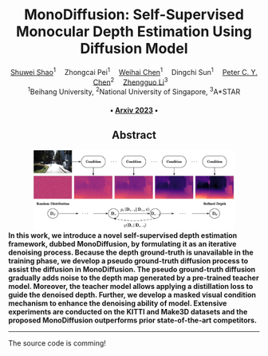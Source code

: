 <div align="center">

<h1>MonoDiffusion: Self-Supervised Monocular Depth Estimation Using Diffusion Model</h1>

<div>
    <a href='https://scholar.google.com.hk/citations?hl=zh-CN&user=ecZHSVQAAAAJ' target='_blank'>Shuwei Shao</a><sup>1</sup>&emsp;
    <a target='_blank'>Zhongcai Pei</a><sup>1</sup>&emsp;
    <a href='https://scholar.google.com.hk/citations?hl=zh-CN&user=5PoZrcYAAAAJ' target='_blank'>Weihai Chen</a><sup>1</sup>&emsp;
    <a target='_blank'>Dingchi Sun</a><sup>1</sup>&emsp;
    <a href='https://scholar.google.com.hk/citations?hl=zh-CN&user=7E0QgKUAAAAJ' target='_blank'>Peter C. Y. Chen</a><sup>2</sup>&emsp;
    <a href='https://scholar.google.com.hk/citations?hl=zh-CN&user=LiUX7WQAAAAJ' target='_blank'>Zhengguo Li</a><sup>3</sup>&emsp;
</div>
<div>
    <sup>1</sup>Beihang University, <sup>2</sup>National University of Singapore, <sup>3</sup>A*STAR
</div>


<div>
    <h4 align="center">
        • <a href="https://arxiv.org/abs/2311.07198" target='_blank'>Arxiv 2023</a> •
    </h4>
</div>

## Abstract

<div style="text-align:center">
<img src="assets/teaser.jpg"  width="80%" height="80%">
</div>

</div>
<strong>In this work, we introduce a novel self-supervised depth estimation framework, dubbed MonoDiffusion, by formulating it as an iterative denoising process. Because the depth ground-truth is unavailable in the training phase, we develop a pseudo ground-truth diffusion process to assist the diffusion in MonoDiffusion. The pseudo ground-truth diffusion gradually adds noise to the depth map generated by a pre-trained teacher model. Moreover, the teacher model allows applying a distillation loss to guide the denoised depth. Further, we develop a masked visual condition mechanism to enhance the denoising ability of model. Extensive experiments are conducted on the KITTI and Make3D datasets and the proposed MonoDiffusion outperforms prior state-of-the-art competitors. </strong>

---

</div>
The source code is comming!
